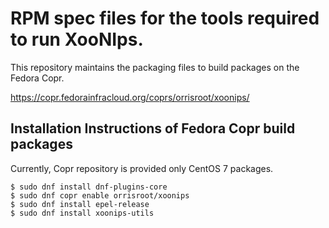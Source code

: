 # RPM spec files for the tools required to run XooNIps.
This repository maintains the packaging files to build packages on the Fedora Copr.

https://copr.fedorainfracloud.org/coprs/orrisroot/xoonips/

## Installation Instructions of Fedora Copr build packages
Currently, Copr repository is provided only CentOS 7 packages.
```
$ sudo dnf install dnf-plugins-core
$ sudo dnf copr enable orrisroot/xoonips
$ sudo dnf install epel-release
$ sudo dnf install xoonips-utils
```
